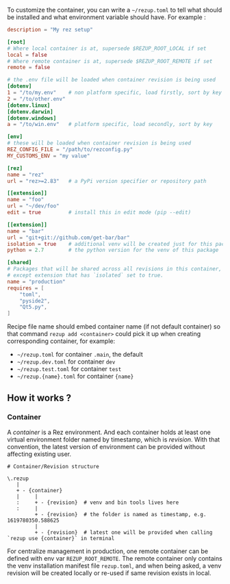 
To customize the container, you can write a `~/rezup.toml` to tell what should be installed and what environment variable should have. For example :

```toml
description = "My rez setup"

[root]
# Where local container is at, supersede $REZUP_ROOT_LOCAL if set
local = false
# Where remote container is at, supersede $REZUP_ROOT_REMOTE if set
remote = false

# the .env file will be loaded when container revision is being used
[dotenv]
1 = "/to/my.env"    # non platform specific, load firstly, sort by key
2 = "/to/other.env"
[dotenv.linux]
[dotenv.darwin]
[dotenv.windows]
a = "/to/win.env"   # platform specific, load secondly, sort by key

[env]
# these will be loaded when container revision is being used
REZ_CONFIG_FILE = "/path/to/rezconfig.py"
MY_CUSTOMS_ENV = "my value"

[rez]
name = "rez"
url = "rez>=2.83"   # a PyPi version specifier or repository path

[[extension]]
name = "foo"
url = "~/dev/foo"
edit = true         # install this in edit mode (pip --edit)

[[extension]]
name = "bar"
url = "git+git://github.com/get-bar/bar"
isolation = true    # additional venv will be created just for this package
python = 2.7        # the python version for the venv of this package

[shared]
# Packages that will be shared across all revisions in this container,
# except extension that has `isolated` set to true.
name = "production"
requires = [
    "toml",
    "pyside2",
    "Qt5.py",
]

```

Recipe file name should embed container name (if not default container) so that command `rezup add <container>` could pick it up when creating corresponding container, for example:

* `~/rezup.toml` for container `.main`, the default
* `~/rezup.dev.toml` for container `dev`
* `~/rezup.test.toml` for container `test`
* `~/rezup.{name}.toml` for container `{name}`



## How it works ?

### Container

A *container* is a Rez environment. And each container holds at least one virtual environment folder named by timestamp, which is *revision*. With that convention, the latest version of environment can be provided without affecting existing user.

```
# Container/Revision structure

\.rezup
   |
   + - {container}
   |     |
   :     + - {revision}  # venv and bin tools lives here
   :     |
         + - {revision}  # the folder is named as timestamp, e.g. 1619780350.588625
         |
         + - {revision}  # latest one will be provided when calling `rezup use {container}` in terminal

```

For centralize management in production, one remote container can be defined with env var `REZUP_ROOT_REMOTE`. The remote container only contains the venv installation manifest file `rezup.toml`, and when being asked, a venv revision will be created locally or re-used if same revision exists in local.
